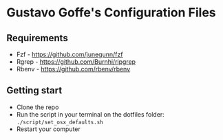 # Gustavo Goffe's Configuration Files

## Requirements

- Fzf - https://github.com/junegunn/fzf
- Rgrep - https://github.com/Burnhi/ripgrep
- Rbenv - https://github.com/rbenv/rbenv

## Getting start

- Clone the repo
- Run the script in your terminal on the dotfiles folder: `./script/set_osx_defaults.sh`
- Restart your computer
